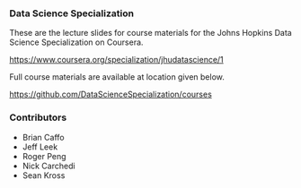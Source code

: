 
### Data Science Specialization

These are the lecture slides for course materials for the Johns Hopkins Data Science Specialization on Coursera. 

https://www.coursera.org/specialization/jhudatascience/1

Full course materials are available at location given below.

https://github.com/DataScienceSpecialization/courses


### Contributors

* Brian Caffo
* Jeff Leek
* Roger Peng
* Nick Carchedi 
* Sean Kross
